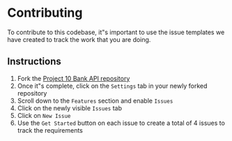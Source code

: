 # Contributing

To contribute to this codebase, it"s important to use the issue templates we have created to track the work that you are doing.

## Instructions

1. Fork the [Project 10 Bank API repository](https://github.com/OpenClassrooms-Student-Center/Project-10-Bank-API)
1. Once it"s complete, click on the `Settings` tab in your newly forked repository
1. Scroll down to the `Features` section and enable `Issues`
1. Click on the newly visible `Issues` tab
1. Click on `New Issue`
1. Use the `Get Started` button on each issue to create a total of 4 issues to track the requirements
